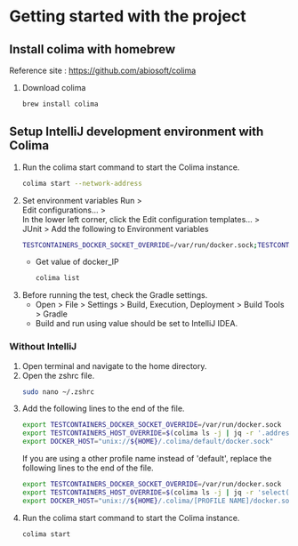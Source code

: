 # Getting started with the project

## Install colima with homebrew
   Reference site : https://github.com/abiosoft/colima
1. Download colima
   ```bash
   brew install colima
   ```

## Setup IntelliJ development environment with Colima
1. Run the colima start command to start the Colima instance.
   ```bash
   colima start --network-address
   ```
2. Set environment variables
   Run >   
   Edit configurations... >    
   In the lower left corner, click the Edit configuration templates... >   
   JUnit > Add the following to Environment variables
   ```bash
   TESTCONTAINERS_DOCKER_SOCKET_OVERRIDE=/var/run/docker.sock;TESTCONTAINERS_HOST_OVERRIDE=[docker_IP];DOCKER_HOST=unix:///Users/[home_directory]/.colima/default/docker.sock
   ```
   * Get value of docker_IP
     ```bash
     colima list
     ```
3. Before running the test, check the Gradle settings.
   - Open > File > Settings > Build, Execution, Deployment > Build Tools > Gradle
   - Build and run using value should be set to IntelliJ IDEA.

### Without IntelliJ
1. Open terminal and navigate to the home directory.
2. Open the zshrc file.
   ```bash
   sudo nano ~/.zshrc
   ```
3. Add the following lines to the end of the file.
   ```bash
   export TESTCONTAINERS_DOCKER_SOCKET_OVERRIDE=/var/run/docker.sock
   export TESTCONTAINERS_HOST_OVERRIDE=$(colima ls -j | jq -r '.address')
   export DOCKER_HOST="unix://${HOME}/.colima/default/docker.sock"
   ```
   If you are using a other profile name instead of 'default', replace the following lines to the end of the file.
   ```bash
   export TESTCONTAINERS_DOCKER_SOCKET_OVERRIDE=/var/run/docker.sock
   export TESTCONTAINERS_HOST_OVERRIDE=$(colima ls -j | jq -r 'select(.name == "[PORFILE NAME]") | .address')
   export DOCKER_HOST="unix://${HOME}/.colima/[PROFILE NAME]/docker.sock"
   ```
4. Run the colima start command to start the Colima instance.
   ```bash
   colima start
   ```